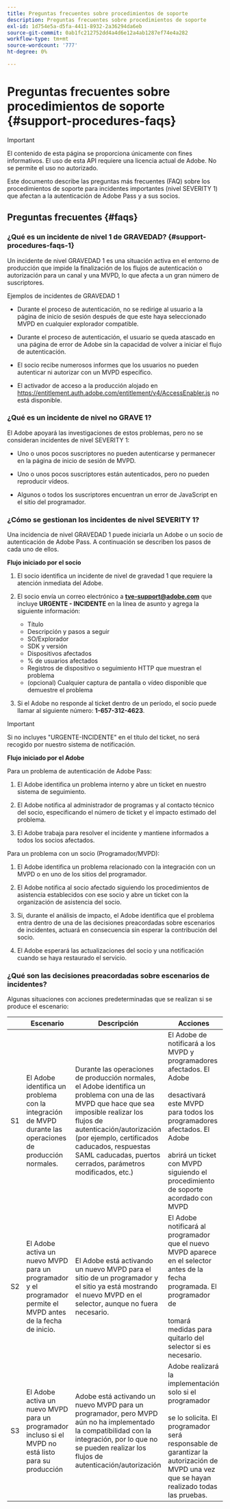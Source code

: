 ```yaml
---
title: Preguntas frecuentes sobre procedimientos de soporte
description: Preguntas frecuentes sobre procedimientos de soporte
exl-id: 1d754e5a-d5fa-4411-8932-2a36294da6eb
source-git-commit: 0ab1fc212752dd4a4d6e12a4ab1287ef74e4a282
workflow-type: tm+mt
source-wordcount: '777'
ht-degree: 0%

---
```


# Preguntas frecuentes sobre procedimientos de soporte {#support-procedures-faqs}

>[!IMPORTANT]
>
> El contenido de esta página se proporciona únicamente con fines informativos. El uso de esta API requiere una licencia actual de Adobe. No se permite el uso no autorizado.

Este documento describe las preguntas más frecuentes (FAQ) sobre los procedimientos de soporte para incidentes importantes (nivel SEVERITY 1) que afectan a la autenticación de Adobe Pass y a sus socios.

## Preguntas frecuentes {#faqs}

### ¿Qué es un incidente de nivel 1 de GRAVEDAD? {#support-procedures-faqs-1}

Un incidente de nivel GRAVEDAD 1 es una situación activa en el entorno de producción que impide la finalización de los flujos de autenticación o autorización para un canal y una MVPD, lo que afecta a un gran número de suscriptores.

Ejemplos de incidentes de GRAVEDAD 1

* Durante el proceso de autenticación, no se redirige al usuario a la página de inicio de sesión después de que este haya seleccionado MVPD en cualquier explorador compatible.

* Durante el proceso de autenticación, el usuario se queda atascado en una página de error de Adobe sin la capacidad de volver a iniciar el flujo de autenticación.

* El socio recibe numerosos informes que los usuarios no pueden autenticar ni autorizar con un MVPD específico.

* El activador de acceso a la producción alojado en https://entitlement.auth.adobe.com/entitlement/v4/AccessEnabler.js no está disponible.

### ¿Qué es un incidente de nivel no GRAVE 1?

El Adobe apoyará las investigaciones de estos problemas, pero no se consideran incidentes de nivel SEVERITY 1:

* Uno o unos pocos suscriptores no pueden autenticarse y permanecer en la página de inicio de sesión de MVPD.

* Uno o unos pocos suscriptores están autenticados, pero no pueden reproducir vídeos.

* Algunos o todos los suscriptores encuentran un error de JavaScript en el sitio del programador.

### ¿Cómo se gestionan los incidentes de nivel SEVERITY 1?

Una incidencia de nivel GRAVEDAD 1 puede iniciarla un Adobe o un socio de autenticación de Adobe Pass. A continuación se describen los pasos de cada uno de ellos.

**Flujo iniciado por el socio**

1. El socio identifica un incidente de nivel de gravedad 1 que requiere la atención inmediata del Adobe.

1. El socio envía un correo electrónico a **tve-support@adobe.com** que incluye **URGENTE - INCIDENTE** en la línea de asunto y agrega la siguiente información:
   * Título
   * Descripción y pasos a seguir
   * SO/Explorador
   * SDK y versión
   * Dispositivos afectados
   * % de usuarios afectados
   * Registros de dispositivo o seguimiento HTTP que muestran el problema
   * (opcional) Cualquier captura de pantalla o vídeo disponible que demuestre el problema

1. Si el Adobe no responde al ticket dentro de un período, el socio puede llamar al siguiente número: **1-657-312-4623**.

>[!IMPORTANT]
>
> Si no incluyes &quot;URGENTE-INCIDENTE&quot; en el título del ticket, no será recogido por nuestro sistema de notificación.

**Flujo iniciado por el Adobe**

Para un problema de autenticación de Adobe Pass:

1. El Adobe identifica un problema interno y abre un ticket en nuestro sistema de seguimiento.

1. El Adobe notifica al administrador de programas y al contacto técnico del socio, especificando el número de ticket y el impacto estimado del problema.

1. El Adobe trabaja para resolver el incidente y mantiene informados a todos los socios afectados.

Para un problema con un socio (Programador/MVPD):

1. El Adobe identifica un problema relacionado con la integración con un MVPD o en uno de los sitios del programador.

1. El Adobe notifica al socio afectado siguiendo los procedimientos de asistencia establecidos con ese socio y abre un ticket con la organización de asistencia del socio.

1. Si, durante el análisis de impacto, el Adobe identifica que el problema entra dentro de una de las decisiones preacordadas sobre escenarios de incidentes, actuará en consecuencia sin esperar la contribución del socio.

1. El Adobe esperará las actualizaciones del socio y una notificación cuando se haya restaurado el servicio.

### ¿Qué son las decisiones preacordadas sobre escenarios de incidentes?

Algunas situaciones con acciones predeterminadas que se realizan si se produce el escenario:

|    | Escenario | Descripción | Acciones |
|----|--------------------------------------------------------------------------------------------------------|----------------------------------------------------------------------------------------------------------------------------------------------------------------------------------------------------------------------------------------------------------------------|-----------------------------------------------------------------------------------------------------------------------------------------------------------------------------------------------------------------------------------------|
| S1 | El Adobe identifica un problema con la integración de MVPD durante las operaciones de producción normales. | Durante las operaciones de producción normales, el Adobe identifica un problema con una de las MVPD que hace que sea imposible realizar los flujos de autenticación/autorización (por ejemplo, certificados caducados, respuestas SAML caducadas, puertos cerrados, parámetros modificados, etc.) | El Adobe de notificará a los MVPD y programadores afectados.  El Adobe </br></br> desactivará este MVPD para todos los programadores afectados. El Adobe </br></br> abrirá un ticket con MVPD siguiendo el procedimiento de soporte acordado con MVPD |
| S2 | El Adobe activa un nuevo MVPD para un programador y el programador permite el MVPD antes de la fecha de inicio. | El Adobe está activando un nuevo MVPD para el sitio de un programador y el sitio ya está mostrando el nuevo MVPD en el selector, aunque no fuera necesario. | El Adobe notificará al programador que el nuevo MVPD aparece en el selector antes de la fecha programada. El programador de </br></br> tomará medidas para quitarlo del selector si es necesario. |
| S3 | El Adobe activa un nuevo MVPD para un programador incluso si el MVPD no está listo para su producción | Adobe está activando un nuevo MVPD para un programador, pero MVPD aún no ha implementado la compatibilidad con la integración, por lo que no se pueden realizar los flujos de autenticación/autorización | Adobe realizará la implementación solo si el programador </br></br> se lo solicita. El programador será responsable de garantizar la autorización de MVPD una vez que se hayan realizado todas las pruebas. |
